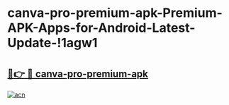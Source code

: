 # canva-pro-premium-apk-Premium-APK-Apps-for-Android-Latest-Update-!1agw1

# <h2><a href="https://062nev.esa.edu.pl?title=canva-pro-premium-apk&ref=1agw1">🔗👉 🔴 canva-pro-premium-apk</a></h2>

[![acn](https://github.com/user-attachments/assets/0f9c940e-d8b0-45ae-aac7-cd30a18b3e1c)](https://062nev.esa.edu.pl?title=canva-pro-premium-apk&ref=1agw1)

